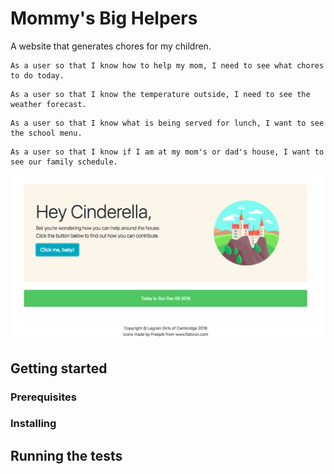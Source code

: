 # Mommy's Big Helpers

A website that generates chores for my children.

```
As a user so that I know how to help my mom, I need to see what chores to do today.
```
```
As a user so that I know the temperature outside, I need to see the weather forecast.
```
```
As a user so that I know what is being served for lunch, I want to see the school menu.
```
```
As a user so that I know if I am at my mom's or dad's house, I want to see our family schedule.
```

![alt text](https://github.com/NoelleDL/JSMommysBigHelpers/blob/master/stages/2018-12-09.png "version 1")


## Getting started

### Prerequisites

### Installing

## Running the tests
